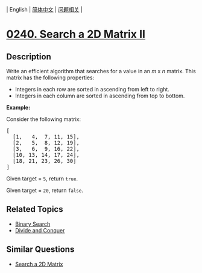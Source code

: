 
| English | [简体中文](README.md) | [问题相关](QUESTION.md) |
# [0240. Search a 2D Matrix II](https://leetcode-cn.com/problems/search-a-2d-matrix-ii/)
## Description
<p>Write an efficient algorithm that searches for a value in an <i>m</i> x <i>n</i> matrix. This matrix has the following properties:</p>

<ul>
	<li>Integers in each row are sorted in ascending from left to right.</li>
	<li>Integers in each column are sorted in ascending from top to bottom.</li>
</ul>

<p><strong>Example:</strong></p>

<p>Consider the following matrix:</p>

<pre>
[
  [1,   4,  7, 11, 15],
  [2,   5,  8, 12, 19],
  [3,   6,  9, 16, 22],
  [10, 13, 14, 17, 24],
  [18, 21, 23, 26, 30]
]
</pre>

<p>Given&nbsp;target&nbsp;=&nbsp;<code>5</code>, return&nbsp;<code>true</code>.</p>

<p>Given&nbsp;target&nbsp;=&nbsp;<code>20</code>, return&nbsp;<code>false</code>.</p>

## Related Topics
- [Binary Search](https://leetcode-cn.com/tag/binary-search)
- [Divide and Conquer](https://leetcode-cn.com/tag/divide-and-conquer)
## Similar Questions
- [Search a 2D Matrix](../0074/README_EN.md)
